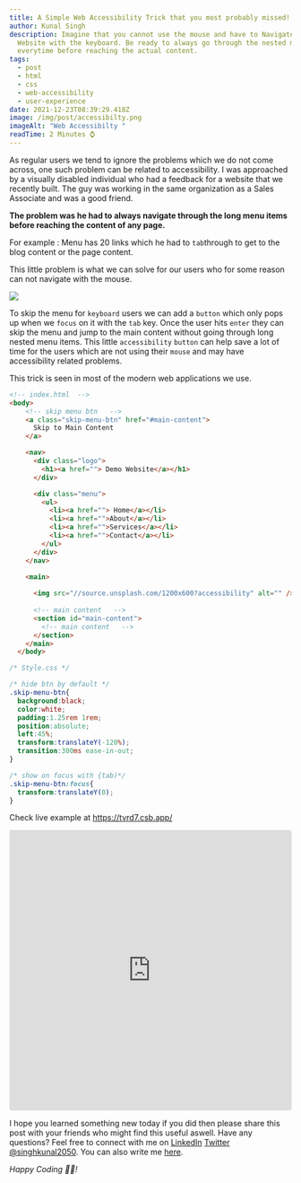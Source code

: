 ```yaml
---
title: A Simple Web Accessibility Trick that you most probably missed!
author: Kunal Singh
description: Imagine that you cannot use the mouse and have to Navigate a
  Website with the keyboard. Be ready to always go through the nested menu items
  everytime before reaching the actual content.
tags:
  - post
  - html
  - css
  - web-accessibility
  - user-experience
date: 2021-12-23T08:39:29.418Z
image: /img/post/accessibilty.png
imageAlt: "Web Accessibilty "
readTime: 2 Minutes ⌚
---
```

As regular users we tend to ignore the problems which we do not come across, one such problem can be related to accessibility. I was approached by a visually disabled individual who had a feedback for a website that we recently built. The guy was working in the same organization as a Sales Associate and was a good friend. 

**The problem was he had to always navigate through the long menu items before reaching the content of any page.** 

For example : 
Menu has 20 links which he had to `tab`through to get to the blog content or the page content. 

This little problem is what we can solve for our users who for some reason can not navigate with the mouse. 

![](/img/post/web-accessibilty-skip-menu-btn.gif)

To skip the menu for `keyboard` users we can add a `button` which only pops up when we `focus` on it with the `tab` key. Once the user hits `enter` they can skip the menu and jump to the main content without going through long nested menu items.
This little `accessibility` `button` can help save a lot of time for the users which are not using their `mouse` and may have accessibility related problems.

This trick is seen in most of the modern web applications we use.

```html
<!-- index.html  -->
<body>
    <!-- skip menu btn   -->
    <a class="skip-menu-btn" href="#main-content">
      Skip to Main Content
    </a>

    <nav>
      <div class="logo">
        <h1><a href=""> Demo Website</a></h1>
      </div>

      <div class="menu">
        <ul>
          <li><a href=""> Home</a></li>
          <li><a href="">About</a></li>
          <li><a href="">Services</a></li>
          <li><a href="">Contact</a></li>
        </ul>
      </div>
    </nav>

    <main>
     
      <img src="//source.unsplash.com/1200x600?accessibility" alt="" />
    
      <!-- main content   -->
      <section id="main-content">
        <!-- main content   -->
      </section>
    </main>
  </body>
```

```css
/* Style.css */ 

/* hide btn by default */
.skip-menu-btn{
  background:black;
  color:white;
  padding:1.25rem 1rem;
  position:absolute;
  left:45%;
  transform:translateY(-120%);
  transition:300ms ease-in-out;
}

/* show on focus with {tab)*/
.skip-menu-btn:focus{
  transform:translateY(0);
}
```

Check live example at <a href="https://tvrd7.csb.app/" target="_blank">https://tvrd7.csb.app/</a>

<iframe src="https://codesandbox.io/embed/zealous-blackburn-tvrd7?fontsize=14&hidenavigation=1&theme=dark"
     style="width:100%; height:500px; border:0; border-radius: 4px; overflow:hidden;"
     title="zealous-blackburn-tvrd7"
     allow="accelerometer; ambient-light-sensor; camera; encrypted-media; geolocation; gyroscope; hid; microphone; midi; payment; usb; vr; xr-spatial-tracking"
     sandbox="allow-forms allow-modals allow-popups allow-presentation allow-same-origin allow-scripts"
   ></iframe>

I hope you learned something new today if you did then please share this post with your friends who might find this useful aswell. Have any questions? Feel free to connect with me on     <a href="//linkedin.com/in/singhkunal2050" target="_blank">LinkedIn</a> <a href="//twitter.com/singhkunal2050" target="_blank">Twitter</a>  <a href="/" target="_blank">@singhkunal2050</a>. You can also write me <a href="/#contact" target="_blank">here</a>.

*Happy Coding 👩‍💻!*
